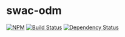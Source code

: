# swac-odm

[![NPM](https://badge.fury.io/js/swac-odm.png)](https://npmjs.org/package/swac-odm) 
[![Build Status](https://secure.travis-ci.org/rkusa/swac-odm.png)](http://travis-ci.org/rkusa/swac-odm) 
[![Dependency Status](https://david-dm.org/rkusa/swac-odm.png?theme=shields.io)](https://david-dm.org/rkusa/swac-odm)